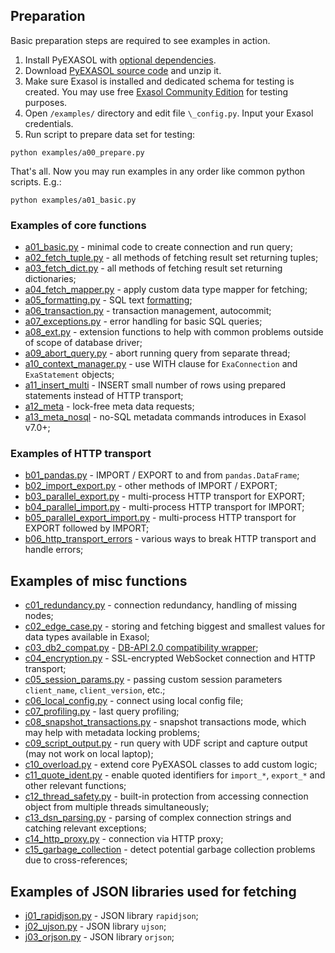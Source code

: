 ## Preparation
Basic preparation steps are required to see examples in action.

1. Install PyEXASOL with [optional dependencies](/docs/DEPENDENCIES.md).
2. Download [PyEXASOL source code](https://github.com/exasol/pyexasol/archive/master.zip) and unzip it.
3. Make sure Exasol is installed and dedicated schema for testing is created. You may use free [Exasol Community Edition](https://www.exasol.com/portal/display/DOWNLOAD/Free+Trial) for testing purposes.
4. Open `/examples/` directory and edit file `\_config.py`. Input your Exasol credentials.
5. Run script to prepare data set for testing:
```
python examples/a00_prepare.py
```

That's all. Now you may run examples in any order like common python scripts. E.g.:
```
python examples/a01_basic.py
```

### Examples of core functions

- [a01_basic.py](/examples/a01_basic.py) - minimal code to create connection and run query;
- [a02_fetch_tuple.py](/examples/a02_fetch_tuple.py) - all methods of fetching result set returning tuples;
- [a03_fetch_dict.py](/examples/a03_fetch_dict.py) - all methods of fetching result set returning dictionaries;
- [a04_fetch_mapper.py](/examples/a04_fetch_mapper.py) - apply custom data type mapper for fetching;
- [a05_formatting.py](/examples/a05_formatting.py) - SQL text [formatting](/docs/SQL_FORMATTING.md);
- [a06_transaction.py](/examples/a06_transaction.py) - transaction management, autocommit;
- [a07_exceptions.py](/examples/a07_exceptions.py) - error handling for basic SQL queries;
- [a08_ext.py](/examples/a08_ext.py) - extension functions to help with common problems outside of scope of database driver;
- [a09_abort_query.py](/examples/a09_abort_query.py) - abort running query from separate thread;
- [a10_context_manager.py](/examples/a10_context_manager.py) - use WITH clause for `ExaConnection` and `ExaStatement` objects;
- [a11_insert_multi](/examples/a11_insert_multi.py) - INSERT small number of rows using prepared statements instead of HTTP transport;
- [a12_meta](/examples/a12_meta.py) - lock-free meta data requests;
- [a13_meta_nosql](/examples/a13_meta_nosql.py) - no-SQL metadata commands introduces in Exasol v7.0+;

### Examples of HTTP transport

- [b01_pandas.py](/examples/b01_pandas.py) - IMPORT / EXPORT to and from `pandas.DataFrame`;
- [b02_import_export.py](/examples/b02_import_export.py) - other methods of IMPORT / EXPORT;
- [b03_parallel_export.py](/examples/b03_parallel_export.py) - multi-process HTTP transport for EXPORT;
- [b04_parallel_import.py](/examples/b04_parallel_import.py) - multi-process HTTP transport for IMPORT;
- [b05_parallel_export_import.py](/examples/b05_parallel_export_import.py) - multi-process HTTP transport for EXPORT followed by IMPORT;
- [b06_http_transport_errors](/examples/b06_http_transport_errors.py) - various ways to break HTTP transport and handle errors;

## Examples of misc functions

- [c01_redundancy.py](/examples/c01_redundancy.py) - connection redundancy, handling of missing nodes;
- [c02_edge_case.py](/examples/c02_edge_case.py) - storing and fetching biggest and smallest values for data types available in Exasol;
- [c03_db2_compat.py](/examples/c03_db2_compat.py) - [DB-API 2.0 compatibility wrapper](/docs/DBAPI_COMPAT.md);
- [c04_encryption.py](/examples/c04_encryption.py) - SSL-encrypted WebSocket connection and HTTP transport;
- [c05_session_params.py](/examples/c05_session_params.py) - passing custom session parameters `client_name`, `client_version`, etc.;
- [c06_local_config.py](/examples/c06_local_config.py) - connect using local config file;
- [c07_profiling.py](/examples/c07_profiling.py) - last query profiling;
- [c08_snapshot_transactions.py](/examples/c08_snapshot_transactions.py) - snapshot transactions mode, which may help with metadata locking problems;
- [c09_script_output.py](/examples/c09_script_output.py) - run query with UDF script and capture output (may not work on local laptop);
- [c10_overload.py](/examples/c10_overload.py) - extend core PyEXASOL classes to add custom logic;
- [c11_quote_ident.py](/examples/c11_quote_ident.py) - enable quoted identifiers for `import_*`, `export_*` and other relevant functions;
- [c12_thread_safety.py](/examples/c12_thread_safety.py) - built-in protection from accessing connection object from multiple threads simultaneously;
- [c13_dsn_parsing.py](/examples/c13_dsn_parsing.py) - parsing of complex connection strings and catching relevant exceptions;
- [c14_http_proxy.py](/examples/c14_http_proxy.py) - connection via HTTP proxy;
- [c15_garbage_collection](/examples/c15_garbage_collection.py) - detect potential garbage collection problems due to cross-references;

## Examples of JSON libraries used for fetching

- [j01_rapidjson.py](/examples/j01_rapidjson.py) - JSON library `rapidjson`;
- [j02_ujson.py](/examples/j02_ujson.py) - JSON library `ujson`;
- [j03_orjson.py](/examples/j03_orjson.py) - JSON library `orjson`;
